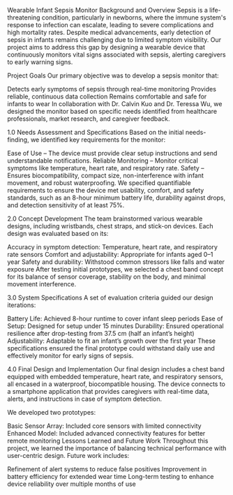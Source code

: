Wearable Infant Sepsis Monitor
Background and Overview
Sepsis is a life-threatening condition, particularly in newborns, where the immune system's response to infection can escalate, leading to severe complications and high mortality rates. Despite medical advancements, early detection of sepsis in infants remains challenging due to limited symptom visibility. Our project aims to address this gap by designing a wearable device that continuously monitors vital signs associated with sepsis, alerting caregivers to early warning signs.

Project Goals
Our primary objective was to develop a sepsis monitor that:

Detects early symptoms of sepsis through real-time monitoring
Provides reliable, continuous data collection
Remains comfortable and safe for infants to wear
In collaboration with Dr. Calvin Kuo and Dr. Teressa Wu, we designed the monitor based on specific needs identified from healthcare professionals, market research, and caregiver feedback.

1.0 Needs Assessment and Specifications
Based on the initial needs-finding, we identified key requirements for the monitor:

Ease of Use – The device must provide clear setup instructions and send understandable notifications.
Reliable Monitoring – Monitor critical symptoms like temperature, heart rate, and respiratory rate.
Safety – Ensures biocompatibility, compact size, non-interference with infant movement, and robust waterproofing.
We specified quantifiable requirements to ensure the device met usability, comfort, and safety standards, such as an 8-hour minimum battery life, durability against drops, and detection sensitivity of at least 75%.

2.0 Concept Development
The team brainstormed various wearable designs, including wristbands, chest straps, and stick-on devices. Each design was evaluated based on its:

Accuracy in symptom detection: Temperature, heart rate, and respiratory rate sensors
Comfort and adjustability: Appropriate for infants aged 0–1 year
Safety and durability: Withstood common stressors like falls and water exposure
After testing initial prototypes, we selected a chest band concept for its balance of sensor coverage, stability on the body, and minimal movement interference.

3.0 System Specifications
A set of evaluation criteria guided our design iterations:

Battery Life: Achieved 8-hour runtime to cover infant sleep periods
Ease of Setup: Designed for setup under 15 minutes
Durability: Ensured operational resilience after drop-testing from 37.5 cm (half an infant’s height)
Adjustability: Adaptable to fit an infant’s growth over the first year
These specifications ensured the final prototype could withstand daily use and effectively monitor for early signs of sepsis.

4.0 Final Design and Implementation
Our final design includes a chest band equipped with embedded temperature, heart rate, and respiratory sensors, all encased in a waterproof, biocompatible housing. The device connects to a smartphone application that provides caregivers with real-time data, alerts, and instructions in case of symptom detection.

We developed two prototypes:

Basic Sensor Array: Included core sensors with limited connectivity
Enhanced Model: Included advanced connectivity features for better remote monitoring
Lessons Learned and Future Work
Throughout this project, we learned the importance of balancing technical performance with user-centric design. Future work includes:

Refinement of alert systems to reduce false positives
Improvement in battery efficiency for extended wear time
Long-term testing to enhance device reliability over multiple months of use